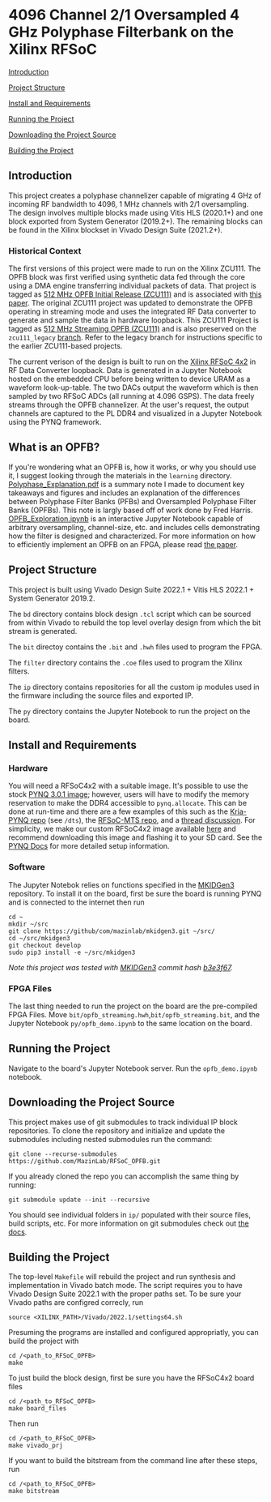 # 4096 Channel 2/1 Oversampled 4 GHz Polyphase Filterbank on the Xilinx RFSoC

[Introduction](https://github.com/MazinLab/RFSoC_OPFB#introduction)

[Project Structure](https://github.com/MazinLab/RFSoC_OPFB#project-structure)

[Install and Requirements](https://github.com/MazinLab/RFSoC_OPFB#install-and-requirements)

[Running the Project](https://github.com/MazinLab/RFSoC_OPFB#running-the-project)

[Downloading the Project Source](https://github.com/MazinLab/RFSoC_OPFB#downloading-the-project-source)

[Building the Project](https://github.com/MazinLab/RFSoC_OPFB#building-the-project)

## Introduction
This project creates a polyphase channelizer capable of migrating 4 GHz of incoming RF bandwidth to 4096, 1 MHz channels with 2/1 oversampling. The design involves multiple blocks made using Vitis HLS (2020.1+) and one block exported from System Generator (2019.2+). The remaining blocks can be found in the Xilinx blockset in Vivado Design Suite (2021.2+). 

### Historical Context
The first versions of this project were made to run on the Xilinx ZCU111. The OPFB block was first verified using synthetic data fed through the core using a DMA engine transferring individual packets of data. That project is tagged as [512 MHz OPFB Initial Release (ZCU111)](https://github.com/MazinLab/RFSoC_OPFB/releases/tag/v1.0) and is associated with [this paper](https://ieeexplore.ieee.org/document/9336352). The original ZCU111 project was updated to demonstrate the OPFB operating in streaming mode and uses the integrated RF Data converter to generate and sample the data in hardware loopback. This ZCU111 Project is tagged as [512 MHz Streaming OPFB (ZCU111)](https://github.com/MazinLab/RFSoC_OPFB/releases/tag/v2.0) and is also preserved on the `zcu111_legacy` [branch](https://github.com/MazinLab/RFSoC_OPFB/tree/zcu111_legacy). Refer to the legacy branch for instructions specific to the earlier ZCU111-based projects.

The current verison of the design is built to run on the [Xilinx RFSoC 4x2](https://www.realdigital.org/hardware/rfsoc-4x2) in RF Data Converter loopback. Data is generated in a Jupyter Notebook hosted on the embedded CPU before being written to device URAM as a waveform look-up-table. The two DACs output the waveform which is then sampled by two RFSoC ADCs (all running at 4.096 GSPS). The data freely streams through the OPFB channelizer. At the user's request, the output channels are captured to the PL DDR4 and visualized in a Jupyter Notebook using the PYNQ framework. 


## What is an OPFB?
If you're wondering what an OPFB is, how it works, or why you should use it, I suggest looking through the materials in the `learning` directory. [Polyphase\_Explanation.pdf](https://github.com/MazinLab/RFSoC_OPFB/blob/master/learning/Polyphase_Explanantion.pdf) is a summary note I made to document key takeaways and figures and includes an explanation of the differences between Polyphase Filter Banks (PFBs) and Oversampled Polyphase Filter Banks (OPFBs). This note is largly based off of work done by Fred Harris. [OPFB\_Exploration.ipynb](https://github.com/MazinLab/RFSoC_OPFB/blob/master/learning/OPFB_Exploration.ipynb) is an interactive Jupyter Notebook capable of arbitrary oversampling, channel-size, etc. and includes cells demonstrating how the filter is designed and characterized. For more information on how to efficiently implement an OPFB on an FPGA, please read [the paper](https://ieeexplore.ieee.org/document/9336352).

## Project Structure
This project is built using Vivado Design Suite 2022.1 + Vitis HLS 2022.1 + System Generator 2019.2.

The `bd` directory contains block design `.tcl` script which can be sourced from within Vivado to rebuild the top level overlay design from which the bit stream is generated.

The `bit` directoy contains the `.bit` and `.hwh` files used to program the FPGA.

The `filter` directory contains the `.coe` files used to program the Xilinx filters.

The `ip` directory contains repositories for all the custom ip modules used in the firmware including the source files and exported IP.

The `py` directory contains the Jupyter Notebook to run the project on the board.

## Install and Requirements

### Hardware
You will need a RFSoC4x2 with a suitable image. It's possible to use the stock [PYNQ 3.0.1 image](https://www.pynq.io/boards.html); however, users will have to modify the memory reservation to make the DDR4 accessible to `pynq.allocate`. This can be done at run-time and there are a few examples of this such as the [Kria-PYNQ repo](https://github.com/Xilinx/Kria-PYNQ/tree/main) (see `/dts`), the [RFSoC-MTS repo](https://github.com/Xilinx/RFSoC-MTS/tree/main/boards/RFSoC4x2/dts), and a [thread discussion](https://discuss.pynq.io/t/how-to-allocate-pl-ddr4-on-rfsoc4x2-in-pynq-3-0-1/5586). For simplicity, we make our custom RFSoC4x2 image available [here](https://drive.google.com/file/d/13B8tchLYTMF_U6HLexjQW8cSzbOQCzSq/view?usp=sharing) and recommend downloading this image and flashing it to your SD card. See the [PYNQ Docs](https://www.rfsoc-pynq.io/rfsoc_4x2_getting_started.html) for more detailed setup information.

### Software
The Jupyter Notebok relies on functions specified in the [MKIDGen3](https://github.com/MazinLab/MKIDGen3) repository. To install it on the board, first be sure the board is running PYNQ and is connected to the internet then run
```
cd ~
mkdir ~/src
git clone https://github/com/mazinlab/mkidgen3.git ~/src/
cd ~/src/mkidgen3
git checkout develop
sudo pip3 install -e ~/src/mkidgen3
```
*Note this project was tested with [MKIDGen3](https://github.com/MazinLab/MKIDGen3) commit hash [b3e3f67](https://github.com/MazinLab/MKIDGen3/commit/b3e3f67afeb82438da0d62bd15058b9d50bc59fa).*
### FPGA Files
The last thing needed to run the project on the board are the pre-compiled FPGA Files. Move `bit/opfb_streaming.hwh`,`bit/opfb_streaming.bit`, and the Jupyter Notebook `py/opfb_demo.ipynb` to the same location on the board.

## Running the Project
Navigate to the board's Jupyter Notebook server. Run the `opfb_demo.ipynb` notebook.

## Downloading the Project Source

This project makes use of git submodules to track individual IP block repositories. To clone the repository and initialize and update the submodules including nested submodules run the command:
```
git clone --recurse-submodules https://github.com/MazinLab/RFSoC_OPFB.git
```
If you already cloned the repo you can accomplish the same thing by running:
```
git submodule update --init --recursive
```
You should see individual folders in `ip/` populated with their source files, build scripts, etc. For more information on git submodules check out [the docs](https://git-scm.com/book/en/v2/Git-Tools-Submodules).

## Building the Project

The top-level `Makefile` will rebuild the project and run synthesis and implementation in Vivado batch mode. The script requires you to have Vivado Design Suite 2022.1 with the proper paths set. To be sure your Vivado paths are configred correcly, run
```
source <XILINX_PATH>/Vivado/2022.1/settings64.sh
```
Presuming the programs are installed and configured appropriatly, you can build the project with
```
cd /<path_to_RFSoC_OPFB>
make
```
To just build the block design, first be sure you have the RFSoC4x2 board files
```
cd /<path_to_RFSoC_OPFB>
make board_files
```
Then run 
```
cd /<path_to_RFSoC_OPFB>
make vivado_prj
```
If you want to build the bitstream from the command line after these steps, run
```
cd /<path_to_RFSoC_OPFB>
make bitstream
```
